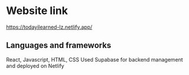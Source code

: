 # Website link

https://todayilearned-lz.netlify.app/

## Languages and frameworks 
React, Javascript, HTML, CSS
Used Supabase for backend management and deployed on Netlify
